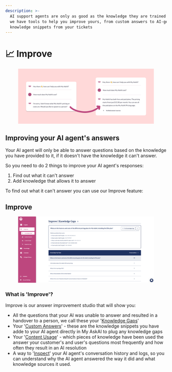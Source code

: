 ```yaml
---
description: >-
  AI support agents are only as good as the knowledge they are trained with, so
  we have tools to help you improve yours, from custom answers to AI-generated
  knowledge snippets from your tickets
---
```


# 📈 Improve

<figure><img src="../../.gitbook/assets/custom answers (1).png" alt=""><figcaption></figcaption></figure>

## Improving your AI agent's answers

Your AI agent will only be able to answer questions based on the knowledge you have provided to it, if it doesn't have the knowledge it can't answer.

So you need to do 2 things to improve your AI agent's responses:

1. Find out what it can't answer
2. Add knowledge that allows it to answer

To find out what it can't answer you can use our Improve feature:

## Improve

<figure><img src="../../.gitbook/assets/Screenshot 2025-04-22 082333.png" alt=""><figcaption></figcaption></figure>

### What is 'Improve'?

Improve is our answer improvement studio that will show you:

* All the questions that your AI was unable to answer and resulted in a handover to a person, we call these your '[Knowledge Gaps](knowledge-gaps.md)'
* Your '[Custom Answers](custom-answers.md)' - these are the knowledge snippets you have adde to your AI agent directly in My AskAI to plug any knowledge gaps
* Your '[Content Usage](content-usage.md)' - which pieces of knowledge have been used the answer your customer's and user's questions most frequently and how often they result in an AI resolution
* A way to '[Inspect](inspect-and-logs.md)' your AI agent's conversation history and logs, so you can understand why the AI agent answered the way it did and what knowledge sources it used.
